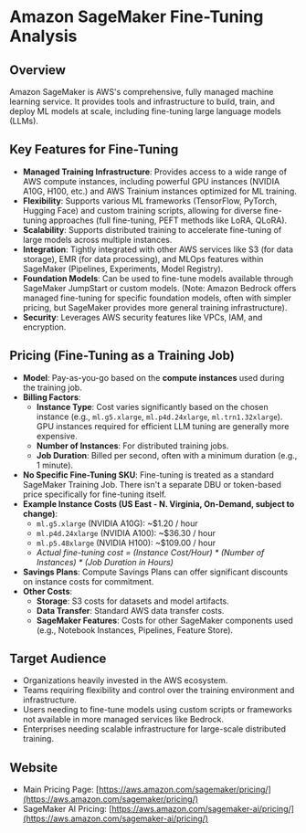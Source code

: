 # Amazon SageMaker Fine-Tuning Analysis

## Overview
Amazon SageMaker is AWS's comprehensive, fully managed machine learning service. It provides tools and infrastructure to build, train, and deploy ML models at scale, including fine-tuning large language models (LLMs).

## Key Features for Fine-Tuning
- **Managed Training Infrastructure**: Provides access to a wide range of AWS compute instances, including powerful GPU instances (NVIDIA A10G, H100, etc.) and AWS Trainium instances optimized for ML training.
- **Flexibility**: Supports various ML frameworks (TensorFlow, PyTorch, Hugging Face) and custom training scripts, allowing for diverse fine-tuning approaches (full fine-tuning, PEFT methods like LoRA, QLoRA).
- **Scalability**: Supports distributed training to accelerate fine-tuning of large models across multiple instances.
- **Integration**: Tightly integrated with other AWS services like S3 (for data storage), EMR (for data processing), and MLOps features within SageMaker (Pipelines, Experiments, Model Registry).
- **Foundation Models**: Can be used to fine-tune models available through SageMaker JumpStart or custom models. (Note: Amazon Bedrock offers managed fine-tuning for specific foundation models, often with simpler pricing, but SageMaker provides more general training infrastructure).
- **Security**: Leverages AWS security features like VPCs, IAM, and encryption.

## Pricing (Fine-Tuning as a Training Job)
- **Model**: Pay-as-you-go based on the **compute instances** used during the training job.
- **Billing Factors**:
    - **Instance Type**: Cost varies significantly based on the chosen instance (e.g., `ml.g5.xlarge`, `ml.p4d.24xlarge`, `ml.trn1.32xlarge`). GPU instances required for efficient LLM tuning are generally more expensive.
    - **Number of Instances**: For distributed training jobs.
    - **Job Duration**: Billed per second, often with a minimum duration (e.g., 1 minute).
- **No Specific Fine-Tuning SKU**: Fine-tuning is treated as a standard SageMaker Training Job. There isn't a separate DBU or token-based price specifically for fine-tuning itself.
- **Example Instance Costs (US East - N. Virginia, On-Demand, subject to change)**:
    - `ml.g5.xlarge` (NVIDIA A10G): ~$1.20 / hour
    - `ml.p4d.24xlarge` (NVIDIA A100): ~$36.30 / hour
    - `ml.p5.48xlarge` (NVIDIA H100): ~$109.00 / hour
    - *Actual fine-tuning cost = (Instance Cost/Hour) * (Number of Instances) * (Job Duration in Hours)*
- **Savings Plans**: Compute Savings Plans can offer significant discounts on instance costs for commitment.
- **Other Costs**:
    - **Storage**: S3 costs for datasets and model artifacts.
    - **Data Transfer**: Standard AWS data transfer costs.
    - **SageMaker Features**: Costs for other SageMaker components used (e.g., Notebook Instances, Pipelines, Feature Store).

## Target Audience
- Organizations heavily invested in the AWS ecosystem.
- Teams requiring flexibility and control over the training environment and infrastructure.
- Users needing to fine-tune models using custom scripts or frameworks not available in more managed services like Bedrock.
- Enterprises needing scalable infrastructure for large-scale distributed training.

## Website
- Main Pricing Page: [https://aws.amazon.com/sagemaker/pricing/](https://aws.amazon.com/sagemaker/pricing/)
- SageMaker AI Pricing: [https://aws.amazon.com/sagemaker-ai/pricing/](https://aws.amazon.com/sagemaker-ai/pricing/)